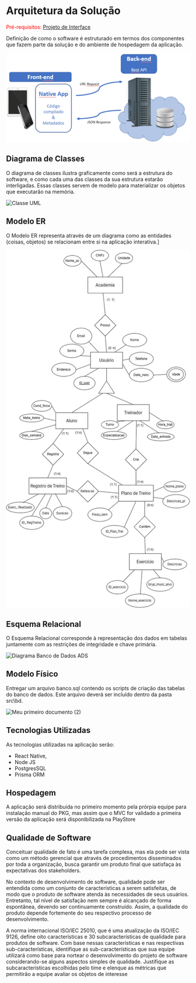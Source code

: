 # Arquitetura da Solução

<span style="color:red">Pré-requisitos: <a href="3-Projeto de Interface.md"> Projeto de Interface</a></span>

Definição de como o software é estruturado em termos dos componentes que fazem parte da solução e do ambiente de hospedagem da aplicação.

![Arquitetura da Solução](img/02-mob-arch.png)

## Diagrama de Classes

O diagrama de classes ilustra graficamente como será a estrutura do software, e como cada uma das classes da sua estrutura estarão interligadas. Essas classes servem de modelo para materializar os objetos que executarão na memória.

![Classe UML](https://github.com/ICEI-PUC-Minas-PMV-ADS/ads-2024-1-e3-proj-mov-t5-fitness-app/assets/81605100/97343c8e-a898-47a6-a983-f3df6cdc3d26)

## Modelo ER

O Modelo ER representa através de um diagrama como as entidades (coisas, objetos) se relacionam entre si na aplicação interativa.]

![Diagrama de Fluxo](img/modeloer.jpg)

## Esquema Relacional

O Esquema Relacional corresponde à representação dos dados em tabelas juntamente com as restrições de integridade e chave primária.

![Diagrama Banco de Dados ADS](https://github.com/ICEI-PUC-Minas-PMV-ADS/ads-2024-1-e3-proj-mov-t5-fitness-app/assets/81605100/8a4ec775-9b35-458c-82bb-6ce8bd9fbf8f)

## Modelo Físico

Entregar um arquivo banco.sql contendo os scripts de criação das tabelas do banco de dados. Este arquivo deverá ser incluído dentro da pasta src\bd.

![Meu primeiro documento (2)](https://github.com/ICEI-PUC-Minas-PMV-ADS/ads-2024-1-e3-proj-mov-t5-fitness-app/assets/81605100/0b364410-59ec-47ca-9d66-14981cfb32d7)

## Tecnologias Utilizadas

As tecnologias utilizadas na aplicação serão: 

- React Native, 
- Node JS
- PostgresSQL 
- Prisma ORM 

## Hospedagem

A aplicação será distribuida no primeiro momento pela prórpia equipe para instalação manual do PKG, mas assim que o MVC for validado a primeira versão da aplicação será disponibilizada na PlayStore 

## Qualidade de Software

Conceituar qualidade de fato é uma tarefa complexa, mas ela pode ser vista como um método gerencial que através de procedimentos disseminados por toda a organização, busca garantir um produto final que satisfaça às expectativas dos stakeholders.

No contexto de desenvolvimento de software, qualidade pode ser entendida como um conjunto de características a serem satisfeitas, de modo que o produto de software atenda às necessidades de seus usuários. Entretanto, tal nível de satisfação nem sempre é alcançado de forma espontânea, devendo ser continuamente construído. Assim, a qualidade do produto depende fortemente do seu respectivo processo de desenvolvimento.

A norma internacional ISO/IEC 25010, que é uma atualização da ISO/IEC 9126, define oito características e 30 subcaracterísticas de qualidade para produtos de software.
Com base nessas características e nas respectivas sub-características, identifique as sub-características que sua equipe utilizará como base para nortear o desenvolvimento do projeto de software considerando-se alguns aspectos simples de qualidade. Justifique as subcaracterísticas escolhidas pelo time e elenque as métricas que permitirão a equipe avaliar os objetos de interesse

